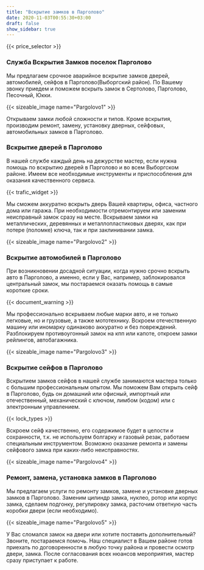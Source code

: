 ```yaml
---
title: "Вскрытие замков в Парголово"
date: 2020-11-03T00:55:30+03:00
draft: false
show_sidebar: true
---
```

{{< price_selector >}}

### Служба Вскрытия Замков поселок Парголово

Мы предлагаем срочное аварийное вскрытие замков дверей, автомобилей, сейфов в Парголово(Выборгский район). По Вашему звонку приедем и поможем вскрыть замок в Сертолово, Парголово, Песочный, Юкки. 

{{< sizeable_image name="Pargolovo1" >}}

Открываем замки любой сложности и типов. Кроме вскрытия, производим ремонт, замену, установку дверных, сейфовых, автомобильных замков в Парголово.

### Вскрытие дверей в Парголово

В нашей службе каждый день на дежурстве мастер, если нужна помощь по вскрытию дверей в Парголово и во всем Выборгском районе. Имеем все необходимые инструменты и приспособления для оказания качественного сервиса. 

{{< trafic_widget >}}

Мы сможем аккуратно вскрыть дверь Вашей квартиры, офиса, частного дома или гаража. При необходимости отремонтируем или заменим неисправный замок сразу на месте. Вскрываем замки на металлических, деревянных и металлопластиковых дверях, как при потере (поломке) ключа, так и при заклинивании замка.

{{< sizeable_image name="Pargolovo2" >}}

### Вскрытие автомобилей в Парголово

При возникновении досадной ситуации, когда нужно срочно вскрыть авто в Парголово, а именно, если у Вас, например, заблокировался центральный замок, мы постараемся оказать помощь в самые короткие сроки. 

{{< document_warning >}}

Мы профессионально вскрываем любые марки авто, и не только легковые, но и грузовые, а также мототехнику. Вскроем отечественную машину или иномарку одинаково аккуратно и без повреждений. Разблокируем противоугонный замок на кпп или капоте, откроем замки рейлингов, автобагажника.

{{< sizeable_image name="Pargolovo3" >}}

### Вскрытие сейфов в Парголово

Вскрытием замков сейфов в нашей службе занимаются мастера только с большим профессиональным опытом. Мы поможем Вам открыть сейф в Парголово, будь он домашний или офисный, импортный или отечественный, механический с ключом, лимбом (кодом) или с электронным управлением. 

{{< lock_types >}}

Вскроем сейф качественно, его содержимое будет в целости и сохранности, т.к. не используем болгарку и газовый резак, работаем специальным инструментом. Возможно оказание ремонта и замены сейфового замка при каких-либо неисправностях.

{{< sizeable_image name="Pargolovo4" >}}

### Ремонт, замена, установка замков в Парголово

Мы предлагаем услуги по ремонту замков, замене и установке дверных замков в Парголово. Заменим цилиндр замка, нуклео, ротор или корпус замка, сделаем подгонку, регулировку замка, расточим ответную часть коробки двери (если необходимо). 

{{< sizeable_image name="Pargolovo5" >}}

У Вас сломался замок на двери или хотите поставить дополнительный? Звоните, постараемся помочь. Наш специалист в Вашем районе готов приехать по договоренности в любую точку района и провести осмотр двери, замка. После согласования всех нюансов мероприятия, мастер сразу приступает к работе.
